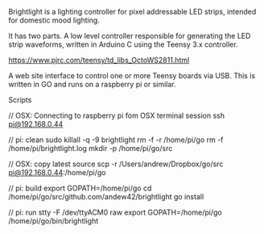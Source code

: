 Brightlight is a lighting controller for pixel addressable LED strips,
intended for domestic mood lighting.

It has two parts. A low level controller responsible for generating the LED strip waveforms,
written in Arduino C using the Teensy 3.x controller.

https://www.pjrc.com/teensy/td_libs_OctoWS2811.html

A web site interface to control one or more Teensy boards via USB. This is written in GO and
runs on a raspberry pi or similar.

Scripts

// OSX: Connecting to raspberry pi fom OSX terminal session
ssh pi@192.168.0.44

// pi: clean
sudo killall -q -9 brightlight
rm -f -r /home/pi/go
rm -f /home/pi/brightlight.log
mkdir -p /home/pi/go/src

// OSX: copy latest source
scp -r /Users/andrew/Dropbox/go/src pi@192.168.0.44:/home/pi/go

// pi: build
export GOPATH=/home/pi/go
cd /home/pi/go/src/github.com/andew42/brightlight
go install

// pi: run
stty -F /dev/ttyACM0 raw
export GOPATH=/home/pi/go
/home/pi/go/bin/brightlight
